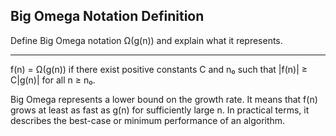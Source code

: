 ## Big Omega Notation Definition

Define Big Omega notation Ω(g(n)) and explain what it represents.

---

f(n) = Ω(g(n)) if there exist positive constants C and n₀ such that |f(n)| ≥ C|g(n)| for all n ≥ n₀.

Big Omega represents a lower bound on the growth rate. It means that f(n) grows at least as fast as g(n) for sufficiently large n. In practical terms, it describes the best-case or minimum performance of an algorithm.

